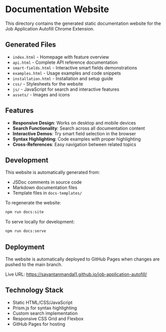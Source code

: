 # Documentation Website

This directory contains the generated static documentation website for the Job Application Autofill Chrome Extension.

## Generated Files

- `index.html` - Homepage with feature overview
- `api.html` - Complete API reference documentation
- `smart-fields.html` - Interactive smart fields demonstrations
- `examples.html` - Usage examples and code snippets
- `installation.html` - Installation and setup guide
- `css/` - Stylesheets for the website
- `js/` - JavaScript for search and interactive features
- `assets/` - Images and icons

## Features

- **Responsive Design**: Works on desktop and mobile devices
- **Search Functionality**: Search across all documentation content
- **Interactive Demos**: Try smart field selection in the browser
- **Syntax Highlighting**: Code examples with proper highlighting
- **Cross-References**: Easy navigation between related topics

## Development

This website is automatically generated from:
- JSDoc comments in source code
- Markdown documentation files
- Template files in `docs-templates/`

To regenerate the website:
```bash
npm run docs:site
```

To serve locally for development:
```bash
npm run docs:serve
```

## Deployment

The website is automatically deployed to GitHub Pages when changes are pushed to the main branch.

Live URL: https://sayantanmandal1.github.io/job-application-autofill/

## Technology Stack

- Static HTML/CSS/JavaScript
- Prism.js for syntax highlighting
- Custom search implementation
- Responsive CSS Grid and Flexbox
- GitHub Pages for hosting